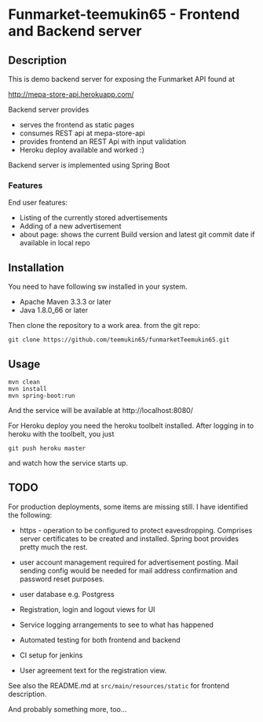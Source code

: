 # Funmarket-teemukin65 - Frontend and Backend server


## Description

This is demo backend server for exposing the Funmarket API found at

http://mepa-store-api.herokuapp.com/

Backend server provides
 - serves the frontend as static pages
 - consumes REST api at mepa-store-api
 - provides frontend an REST Api with input validation
 - Heroku deploy available and worked :)


Backend server is implemented using
Spring Boot


### Features

End user features:
- Listing of the currently stored advertisements
- Adding of a new advertisement
- about page: shows the current Build version and latest git commit date if available in local repo



## Installation

You need to have following sw installed in your system.

- Apache Maven 3.3.3 or later
- Java 1.8.0_66 or later

Then clone the repository to a work area.
from the git repo:
`````
git clone https://github.com/teemukin65/funmarketTeemukin65.git
`````






## Usage

```
mvn clean
mvn install
mvn spring-boot:run
```
And the service will be available at http://localhost:8080/


For Heroku deploy you need the heroku toolbelt installed.
After logging in to heroku with the toolbelt, you just
````
git push heroku master
````
and watch how the service starts up.



## TODO

For production deployments, some items are missing still. I have identified the following:

- https - operation to be configured to protect eavesdropping.
Comprises server certificates to be created and installed. Spring boot provides pretty much the rest.

- user account management required for advertisement posting. Mail sending config would be needed for mail address confirmation and password reset purposes.
- user database e.g. Postgress

- Registration, login and  logout  views for UI

- Service logging arrangements to see to what has happened

- Automated testing for both frontend and backend
- CI setup for jenkins
- User agreement text for the registration view.

See also the README.md at `src/main/resources/static` for frontend description.

And probably something more, too...





